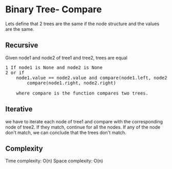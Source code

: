 <h1>Binary Tree- Compare</h1>

Lets define that 2 trees are the same if the node structure and the values are the same.

<h2>Recursive</h2>

Given node1 and node2 of tree1 and tree2, trees are equal
<pre>
1 If node1 is None and node2 is None
2 or if
    node1.value == node2.value and compare(node1.left, node2.left) and
        compare(node1.right, node2.right)

    where compare is the function compares two trees.
</pre>
<h2>Iterative</h2>
we have to iterate each node of tree1 and compare with the 
corresponding node of tree2. If they match, continue for
all the nodes. If any of the node don't match, we can conclude 
that the trees don't match.

<h2>Complexity</h2>
Time complexity: O(n)
Space complexity: O(n)